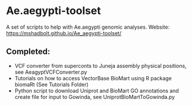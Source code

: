 # Ae.aegypti-toolset

A set of scripts to help with Ae.aegypti genomic analyses. 
Website: https://mshadbolt.github.io/Ae_aegypti-toolset/

## Completed:
* VCF converter from superconts to Juneja assembly physical positions, see AeagyptVCFConverter.py
* Tutorials on how to access VectorBase BioMart using R package biomaRt (See Tutorials Folder)
* Python script to download Uniprot and BioMart GO annotations and create file for input to Gowinda, see UniprotBioMartToGowinda.py


<!-- ## On the wishlist:

* In silico genomic sexing based on Fontaine et al. (2016) http://dx.doi.org/10.1101/060061
* Convert PLINK output files mapped to supercontigs to mapping to Juneja chromosomes - Then potentially use as input to SNeP -> https://sourceforge.net/projects/snepnetrends/?source=navbar http://dx.doi.org/10.3389/fgene.2015.00109
* R mapping superconts to Juneja chromosomes script
* R LD visualisation Shiny app
* Updated trimming and stacks scripts (?) -->
